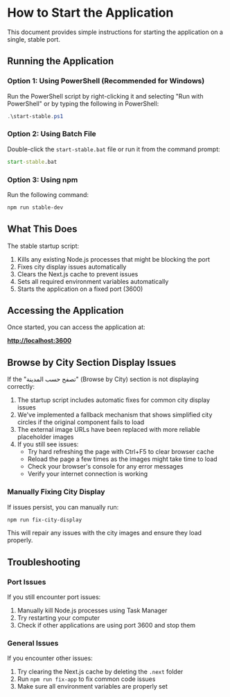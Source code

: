# How to Start the Application

This document provides simple instructions for starting the application on a single, stable port.

## Running the Application

### Option 1: Using PowerShell (Recommended for Windows)

Run the PowerShell script by right-clicking it and selecting "Run with PowerShell" or by typing the following in PowerShell:

```powershell
.\start-stable.ps1
```

### Option 2: Using Batch File

Double-click the `start-stable.bat` file or run it from the command prompt:

```cmd
start-stable.bat
```

### Option 3: Using npm

Run the following command:

```bash
npm run stable-dev
```

## What This Does

The stable startup script:

1. Kills any existing Node.js processes that might be blocking the port
2. Fixes city display issues automatically
3. Clears the Next.js cache to prevent issues
4. Sets all required environment variables automatically
5. Starts the application on a fixed port (3600)

## Accessing the Application

Once started, you can access the application at:

**[http://localhost:3600](http://localhost:3600)**

## Browse by City Section Display Issues

If the "تصفح حسب المدينة" (Browse by City) section is not displaying correctly:

1. The startup script includes automatic fixes for common city display issues
2. We've implemented a fallback mechanism that shows simplified city circles if the original component fails to load
3. The external image URLs have been replaced with more reliable placeholder images
4. If you still see issues:
   - Try hard refreshing the page with Ctrl+F5 to clear browser cache
   - Reload the page a few times as the images might take time to load
   - Check your browser's console for any error messages
   - Verify your internet connection is working

### Manually Fixing City Display

If issues persist, you can manually run:

```bash
npm run fix-city-display
```

This will repair any issues with the city images and ensure they load properly.

## Troubleshooting

### Port Issues

If you still encounter port issues:

1. Manually kill Node.js processes using Task Manager
2. Try restarting your computer
3. Check if other applications are using port 3600 and stop them

### General Issues

If you encounter other issues:

1. Try clearing the Next.js cache by deleting the `.next` folder
2. Run `npm run fix-app` to fix common code issues
3. Make sure all environment variables are properly set 